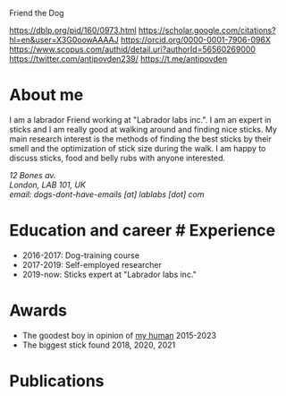 Friend the Dog

https://dblp.org/pid/160/0973.html
https://scholar.google.com/citations?hl=en&user=X3G0oowAAAAJ
https://orcid.org/0000-0001-7906-096X
https://www.scopus.com/authid/detail.uri?authorId=56560269000
https://twitter.com/antipovden239/
https://t.me/antipovden

# About me

I am a labrador Friend working at "Labrador labs inc.". I am an expert in sticks and I am really good at walking around and finding nice sticks. My main research interest is the methods of finding the best sticks by their smell and the optimization of stick size during the walk. I am happy to discuss sticks, food and belly rubs with anyone interested.

<address> 12 Bones av. <br> London, LAB 101, UK <br> email: dogs-dont-have-emails [at] lablabs [dot] com </address>

# Education and career # Experience

* 2016-2017: Dog-training course
* 2017-2019: Self-employed researcher
* 2019-now: Sticks expert at "Labrador labs inc."

# Awards

- The goodest boy in opinion of [my human](https://ctlab.itmo.ru/~dantipov/) 2015-2023
- The biggest stick found 2018, 2020, 2021

# Publications
